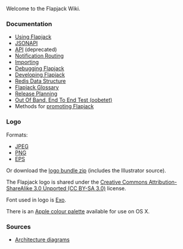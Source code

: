Welcome to the Flapjack Wiki.

### Documentation

- [Using Flapjack](USING)
- [JSONAPI](docs/jsonapi)
- [API](API) (deprecated)
- [Notification Routing](Notification-Routing)
- [Importing](IMPORTING)
- [Debugging Flapjack](DEBUGGING)
- [Developing Flapjack](DEVELOPING)
- [Redis Data Structure](DATA_STRUCTURES)
- [Flapjack Glossary](GLOSSARY)
- [Release Planning](Release-Planning)
- [Out Of Band, End To End Test (oobetet)](oobetet)
- Methods for [promoting Flapjack](Promoting)

### Logo

Formats:

* [JPEG](docs/images/flapjack.jpg)
* [PNG](docs/images/flapjack.png)
* [EPS](docs/images/flapjack.eps)

Or download the
[logo bundle zip](docs/images/flapjack.zip)
(includes the Illustrator source).

The Flapjack logo is shared under the
[Creative Commons Attribution-ShareAlike 3.0 Unported (CC BY-SA 3.0)](http://creativecommons.org/licenses/by-sa/3.0/deed.en_US)
license.

Font used in logo is [Exo](http://www.google.com/fonts/specimen/Exo).

There is an [Apple colour palette](docs/images/Flapjack.clr) available for use on OS X.

### Sources

* [Architecture diagrams](docs/images/Flapjack%20Architecture.key)
